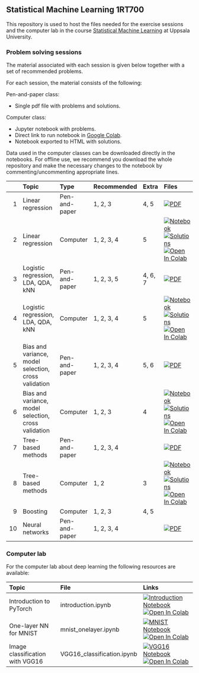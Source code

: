## Statistical Machine Learning 1RT700

This repository is used to host the files needed for the exercise sessions and the computer lab in the course [Statistical Machine Learning](http://www.it.uu.se/edu/course/homepage/sml) at Uppsala University.

### Problem solving sessions
The material associated with each session is given below together with a set of recommended problems.

For each session, the material consists of the following:

Pen-and-paper class:
* Single pdf file with problems and solutions.

Computer class:
* Jupyter notebook with problems.
* Direct link to run notebook in [Google Colab](https://colab.research.google.com/).
* Notebook exported to HTML with solutions.

Data used in the computer classes can be downloaded directly in the notebooks.
For offline use, we recommend you download the whole repository and make the necessary changes to the notebook by commenting/uncommenting appropriate lines.

|    | Topic                                                | Type          | Recommended   | Extra   | Files |
|---:|:-----------------------------------------------------|:--------------|:--------------|:--------|:------| 
| 1  | Linear regression                                    | Pen-and-paper | 1, 2, 3       | 4, 5    | <a href="https://uu-sml.github.io/course-sml-public/exercises/SML-session_1.pdf"  ><img src="https://img.shields.io/badge/Session_1-PDF-ee3f24?logo=Adobe%20Acrobat%20Reader&style=flat" alt="PDF"      title="Download pdf" /></a>|
| 2  | Linear regression                                    | Computer      | 1, 2, 3, 4    | 5       | <a href="https://uu-sml.github.io/course-sml-public/exercises/SML-session_2.ipynb"><img src="https://img.shields.io/badge/Session_2-Notebook-f37626?logo=jupyter&style=flat"  alt="Notebook" title="Download notebook" /></a> <a href="https://uu-sml.github.io/course-sml-public/exercises/solutions/SML-session_2.html"><img src="https://img.shields.io/badge/Session_2-Solutions-f37626?logo=Jupyter&style=flat" alt="Solutions" title="View solutions"/></a> [![Open In Colab](https://colab.research.google.com/assets/colab-badge.svg)](https://colab.research.google.com/github/uu-sml/course-sml-public/blob/master/exercises/SML-session_2.ipynb) |
| 3  | Logistic regression, LDA, QDA, kNN                   | Pen-and-paper | 1, 2, 3, 5    | 4, 6, 7 | <a href="https://uu-sml.github.io/course-sml-public/exercises/SML-session_3.pdf"  ><img src="https://img.shields.io/badge/Session_3-PDF-ee3f24?logo=Adobe%20Acrobat%20Reader&style=flat" alt="PDF"      title="Download pdf" /></a> |
| 4  | Logistic regression, LDA, QDA, kNN                   | Computer      | 1, 2, 3, 4    | 5       | <a href="https://uu-sml.github.io/course-sml-public/exercises/SML-session_4.ipynb"><img src="https://img.shields.io/badge/Session_4-Notebook-f37626?logo=jupyter&style=flat"  alt="Notebook" title="Download notebook" /></a> <a href="https://uu-sml.github.io/course-sml-public/exercises/solutions/SML-session_4.html"><img src="https://img.shields.io/badge/Session_4-Solutions-f37626?logo=Jupyter&style=flat" alt="Solutions" title="View solutions"/></a> [![Open In Colab](https://colab.research.google.com/assets/colab-badge.svg)](https://colab.research.google.com/github/uu-sml/course-sml-public/blob/master/exercises/SML-session_4.ipynb) |
| 5  | Bias and variance, model selection, cross validation | Pen-and-paper | 1, 2, 3, 4    | 5, 6    | <a href="https://uu-sml.github.io/course-sml-public/exercises/SML-session_5.pdf"  ><img src="https://img.shields.io/badge/Session_5-PDF-ee3f24?logo=Adobe%20Acrobat%20Reader&style=flat" alt="PDF"      title="Download pdf" /></a> |
| 6  | Bias and variance, model selection, cross validation | Computer      | 1, 2, 3       | 4       | <a href="https://uu-sml.github.io/course-sml-public/exercises/SML-session_6.ipynb"><img src="https://img.shields.io/badge/Session_6-Notebook-f37626?logo=jupyter&style=flat"  alt="Notebook" title="Download notebook" /></a> <a href="https://uu-sml.github.io/course-sml-public/exercises/solutions/SML-session_6.html"><img src="https://img.shields.io/badge/Session_6-Solutions-f37626?logo=Jupyter&style=flat" alt="Solutions" title="View solutions"/></a> [![Open In Colab](https://colab.research.google.com/assets/colab-badge.svg)](https://colab.research.google.com/github/uu-sml/course-sml-public/blob/master/exercises/SML-session_6.ipynb) |
| 7  | Tree-based methods                                   | Pen-and-paper | 1, 2, 3, 4    |         | <a href="https://uu-sml.github.io/course-sml-public/exercises/SML-session_7.pdf"  ><img src="https://img.shields.io/badge/Session_7-PDF-ee3f24?logo=Adobe%20Acrobat%20Reader&style=flat" alt="PDF"      title="Download pdf" /></a> |
| 8  | Tree-based methods                                   | Computer      | 1, 2          | 3       | <a href="https://uu-sml.github.io/course-sml-public/exercises/SML-session_8.ipynb"><img src="https://img.shields.io/badge/Session_8-Notebook-f37626?logo=jupyter&style=flat"  alt="Notebook" title="Download notebook" /></a> <a href="https://uu-sml.github.io/course-sml-public/exercises/solutions/SML-session_8.html"><img src="https://img.shields.io/badge/Session_8-Solutions-f37626?logo=Jupyter&style=flat" alt="Solutions" title="View solutions"/></a> [![Open In Colab](https://colab.research.google.com/assets/colab-badge.svg)](https://colab.research.google.com/github/uu-sml/course-sml-public/blob/master/exercises/SML-session_8.ipynb) |
| 9  | Boosting                                             | Computer      | 1, 2, 3       | 4, 5    | <!--<a href="https://uu-sml.github.io/course-sml-public/exercises/SML-session_9.ipynb"><img src="https://img.shields.io/badge/Session_9-Notebook-f37626?logo=jupyter&style=flat"  alt="Notebook" title="Download notebook" /></a> <a href="https://uu-sml.github.io/course-sml-public/exercises/solutions/SML-session_9.html"><img src="https://img.shields.io/badge/Session_9-Solutions-f37626?logo=Jupyter&style=flat" alt="Solutions" title="View solutions"/></a> [![Open In Colab](https://colab.research.google.com/assets/colab-badge.svg)](https://colab.research.google.com/github/uu-sml/course-sml-public/blob/master/exercises/SML-session_9.ipynb) -->|
| 10 | Neural networks                                      | Pen-and-paper | 1, 2, 3, 4    |         | <a href="https://uu-sml.github.io/course-sml-public/exercises/SML-session_10.pdf" ><img src="https://img.shields.io/badge/Session_10-PDF-ee3f24?logo=Adobe%20Acrobat%20Reader&style=flat" alt="PDF"      title="Download pdf" /></a>|

### Computer lab

For the computer lab about deep learning the following resources are available:

| Topic                   | File           | Links |
|:------------------------|:---------------|:------| 
| Introduction to PyTorch | introduction.ipynb  | <a href="https://uu-sml.github.io/course-sml-public/lab/introduction.ipynb"><img src="https://img.shields.io/badge/Introduction-Notebook-f37626?logo=jupyter&style=flat"  alt="Introduction Notebook" title="Download notebook" /></a> [![Open In Colab](https://colab.research.google.com/assets/colab-badge.svg)](https://colab.research.google.com/github/uu-sml/course-sml-public/blob/master/lab/introduction.ipynb) |
| One-layer NN for MNIST | mnist_onelayer.ipynb | <a href="https://uu-sml.github.io/course-sml-public/lab/mnist_onelayer.ipynb"><img src="https://img.shields.io/badge/MNIST-Notebook-f37626?logo=jupyter&style=flat"  alt="MNIST Notebook" title="Download notebook" /></a> [![Open In Colab](https://colab.research.google.com/assets/colab-badge.svg)](https://colab.research.google.com/github/uu-sml/course-sml-public/blob/master/lab/mnist_onelayer.ipynb) |
| Image classification with VGG16 | VGG16_classification.ipynb | <a href="https://uu-sml.github.io/course-sml-public/lab/VGG16_classification.ipynb"><img src="https://img.shields.io/badge/VGG16-Notebook-f37626?logo=jupyter&style=flat"  alt="VGG16 Notebook" title="Download notebook" /></a> [![Open In Colab](https://colab.research.google.com/assets/colab-badge.svg)](https://colab.research.google.com/github/uu-sml/course-sml-public/blob/master/lab/VGG16_classification.ipynb) |
